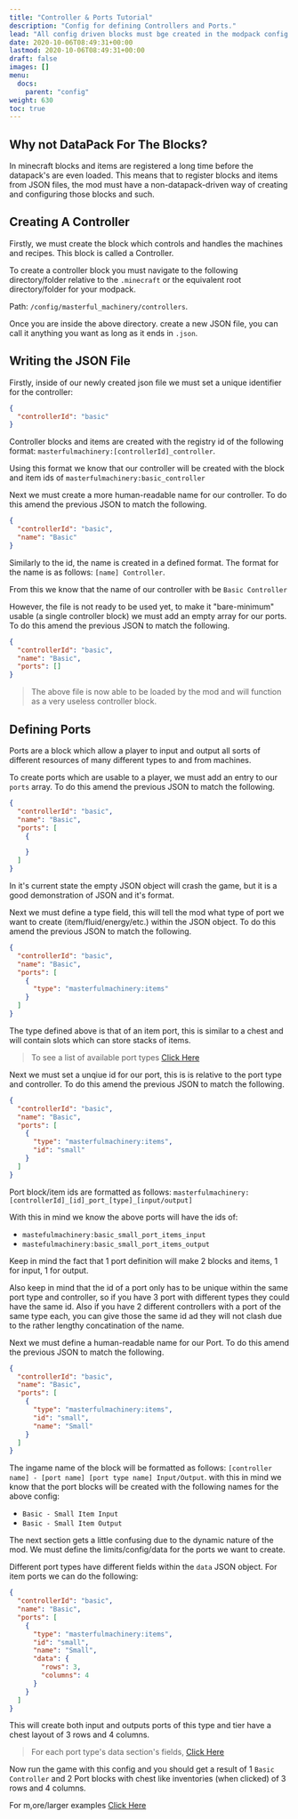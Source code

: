 ```yaml
---
title: "Controller & Ports Tutorial"
description: "Config for defining Controllers and Ports."
lead: "All config driven blocks must bge created in the modpack config folder under the masterful_machinery directory/folder."
date: 2020-10-06T08:49:31+00:00
lastmod: 2020-10-06T08:49:31+00:00
draft: false
images: []
menu:
  docs:
    parent: "config"
weight: 630
toc: true
---
```


## Why not DataPack For The Blocks?

In minecraft blocks and items are registered a long time before the datapack's are even loaded. This means that to register blocks and items from JSON files, the mod must have a non-datapack-driven way of creating and configuring those blocks and such.

## Creating A Controller

Firstly, we must create the block which controls and handles the machines and recipes. This block is called a Controller.

To create a controller block you must navigate to the following directory/folder relative to the `.minecraft` or the equivalent root directory/folder for your modpack.

Path:  `/config/masterful_machinery/controllers`.

Once you are inside the above directory. create a new JSON file, you can call it anything you want as long as it ends in `.json`.

## Writing the JSON File

Firstly, inside of our newly created json file we must set a unique identifier for the controller:

```json
{
  "controllerId": "basic"
}
```

Controller blocks and items are created with the registry id of the following format: `masterfulmachinery:[controllerId]_controller`.

Using this format we know that our controller will be created with the block and item ids of `masterfulmachinery:basic_controller`

Next we must create a more human-readable name for our controller.
To do this amend the previous JSON to match the following.
```json
{
  "controllerId": "basic",
  "name": "Basic"
}
```

Similarly to the id, the name is created in a defined format. The format for the name is as follows: `[name] Controller`.

From this we know that the name of our controller with be `Basic Controller`

However, the file is not ready to be used yet, to make it "bare-minimum" usable (a single controller block) we must add an empty array for our ports.
To do this amend the previous JSON to match the following.

```json
{
  "controllerId": "basic",
  "name": "Basic",
  "ports": []
}
```

> The above file is now able to be loaded by the mod and will function as a very useless controller block.

## Defining Ports

Ports are a block which allow a player to input and output all sorts of different resources of many different types to and from machines.

To create ports which are usable to a player, we must add an entry to our `ports` array.
To do this amend the previous JSON to match the following.

```json
{
  "controllerId": "basic",
  "name": "Basic",
  "ports": [
    {

    }
  ]
}
```

In it's current state the empty JSON object will crash the game, but it is a good demonstration of JSON and it's format.

Next we must define a type field, this will tell the mod what type of port we want to create (item/fluid/energy/etc.) within the JSON object.
To do this amend the previous JSON to match the following.

```json
{
  "controllerId": "basic",
  "name": "Basic",
  "ports": [
    {
      "type": "masterfulmachinery:items"
    }
  ]
}
```

The type defined above is that of an item port, this is similar to a chest and will contain slots which can store stacks of items.

> To see a list of available port types [Click Here](/docs/config/types)

Next we must set a unqiue id for our port, this is is relative to the port type and controller.
To do this amend the previous JSON to match the following.

```json
{
  "controllerId": "basic",
  "name": "Basic",
  "ports": [
    {
      "type": "masterfulmachinery:items",
      "id": "small"
    }
  ]
}
```

Port block/item ids are formatted as follows: `masterfulmachinery:[controllerId]_[id]_port_[type]_[input/output]`

With this in mind we know the above ports will have the ids of:
- `mastefulmachinery:basic_small_port_items_input`
- `mastefulmachinery:basic_small_port_items_output`

Keep in mind the fact that 1 port definition will make 2 blocks and items, 1 for input, 1 for output.

Also keep in mind that the id of a port only has to be unique within the same port type and controller, so if you have 3 port with different types they could have the same id. Also if you have 2 different controllers with a port of the same type each,  you can give those the same id ad they will not clash due to the rather lengthy concatination of the name.

Next we must define a human-readable name for our Port. 
To do this amend the previous JSON to match the following.

```json
{
  "controllerId": "basic",
  "name": "Basic",
  "ports": [
    {
      "type": "masterfulmachinery:items",
      "id": "small",
      "name": "Small"
    }
  ]
}
```

The ingame name of the block will be formatted as follows: `[controller name] - [port name] [port type name] Input/Output`. with this in mind we know that the port blocks will be created with the following names for the above config:
- `Basic - Small Item Input`
- `Basic - Small Item Output`

The next section gets a little confusing due to the dynamic nature of the mod. We must define the limits/config/data for the ports we want to create.

Different port types have different fields within the `data` JSON object. For item ports we can do the following:


```json
{
  "controllerId": "basic",
  "name": "Basic",
  "ports": [
    {
      "type": "masterfulmachinery:items",
      "id": "small",
      "name": "Small",
      "data": {
        "rows": 3,
        "columns": 4
      }
    }
  ]
}
```

This will create both input and outputs ports of this type and tier have a chest layout of 3 rows and 4 columns.

> For each port type's data section's fields, [Click Here](/docs/config/types/#controllers-file-config-data-section)

Now run the game with this config and you should get a result of 1 `Basic Controller` and 2 Port blocks with chest like inventories (when clicked) of 3 rows and 4 columns.

For m,ore/larger examples [Click Here](/docs/config/types/#controllers-file-config-data-section)